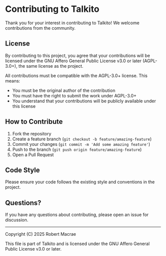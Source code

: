 # Contributing to Talkito

Thank you for your interest in contributing to Talkito! We welcome contributions from the community.

## License

By contributing to this project, you agree that your contributions will be licensed under the GNU Affero General Public License v3.0 or later (AGPL-3.0+), the same license as the project.

All contributions must be compatible with the AGPL-3.0+ license. This means:
- You must be the original author of the contribution
- You must have the right to submit the work under AGPL-3.0+
- You understand that your contributions will be publicly available under this license

## How to Contribute

1. Fork the repository
2. Create a feature branch (`git checkout -b feature/amazing-feature`)
3. Commit your changes (`git commit -m 'Add some amazing feature'`)
4. Push to the branch (`git push origin feature/amazing-feature`)
5. Open a Pull Request

## Code Style

Please ensure your code follows the existing style and conventions in the project.

## Questions?

If you have any questions about contributing, please open an issue for discussion.

---

Copyright (C) 2025 Robert Macrae

This file is part of Talkito and is licensed under the GNU Affero General Public License v3.0 or later.